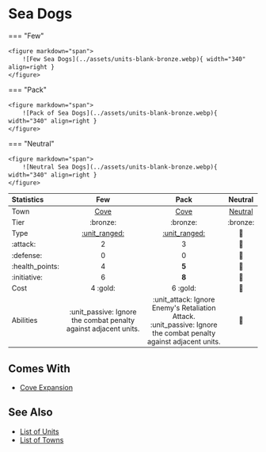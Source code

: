 # Sea Dogs

=== "Few"

    <figure markdown="span">
        ![Few Sea Dogs](../assets/units-blank-bronze.webp){ width="340" align=right }
    </figure>

=== "Pack"

    <figure markdown="span">
        ![Pack of Sea Dogs](../assets/units-blank-bronze.webp){ width="340" align=right }
    </figure>

=== "Neutral"

    <figure markdown="span">
        ![Neutral Sea Dogs](../assets/units-blank-bronze.webp){ width="340" align=right }
    </figure>


| Statistics | Few | Pack | Neutral |
| :--- | :---: | :---: | :---: |
| Town | [Cove](../towns/cove.md) | [Cove](../towns/cove.md) | [Neutral](../towns/neutral.md) |
| Tier | :bronze: | :bronze: | :bronze: |
| Type | [:unit_ranged:](../keywords/ranged_unit.md) | [:unit_ranged:](../keywords/ranged_unit.md) | 🚧 |
| :attack: | 2 | 3 | 🚧 |
| :defense: | 0 | 0 | 🚧 |
| :health_points: | 4 | **5** | 🚧 |
| :initiative: | 6 | **8** | 🚧 |
| Cost | 4 :gold: | 6 :gold: | 🚧 |
| Abilities | :unit_passive: Ignore the combat penalty against adjacent units. | :unit_attack: Ignore Enemy's Retaliation Attack.<br>:unit_passive: Ignore the combat penalty against adjacent units. | 🚧 |


## Comes With

- [Cove Expansion](../content/cove_expansion.md)


## See Also

- [List of Units](index.md)
- [List of Towns](../towns/index.md)